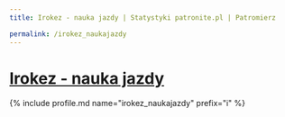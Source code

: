 ```yaml
---
title: Irokez - nauka jazdy | Statystyki patronite.pl | Patromierz

permalink: /irokez_naukajazdy
---
```


# [Irokez - nauka jazdy](https://patronite.pl/irokez_naukajazdy)

{% include profile.md name="irokez_naukajazdy" prefix="i" %}
